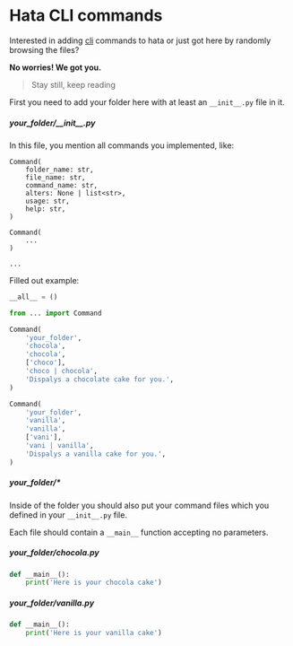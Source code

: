 # Hata CLI commands

Interested in adding [cli](https://en.wikipedia.org/wiki/Command-line_interface) commands to hata or just 
got here by randomly browsing the files?

**No worries! We got you.**

> Stay still, keep reading

First you need to add your folder here with at least an `__init__.py` file in it.

##### your\_folder/\_\_init\_\_.py

In this file, you mention all commands you implemented, like:

```
Command(
    folder_name: str,
    file_name: str,
    command_name: str,
    alters: None | list<str>,
    usage: str,
    help: str,
)

Command(
    ...
)

...
```

Filled out example:

```py
__all__ = ()

from ... import Command

Command(
    'your_folder',
    'chocola',
    'chocola',
    ['choco'],
    'choco | chocola',
    'Dispalys a chocolate cake for you.',
)

Command(
    'your_folder',
    'vanilla',
    'vanilla',
    ['vani'],
    'vani | vanilla',
    'Dispalys a vanilla cake for you.',
)
```

##### your\_folder/\*

Inside of the folder you should also put your command files which you defined in your `__init__.py` file.

Each file should contain a `__main__` function accepting no parameters.

##### your\_folder/chocola.py

```py
def __main__():
    print('Here is your chocola cake')
```

##### your\_folder/vanilla.py

```py
def __main__():
    print('Here is your vanilla cake')
```
